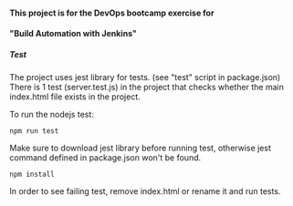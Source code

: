 #### This project is for the DevOps bootcamp exercise for

#### "Build Automation with Jenkins"
##### Test
The project uses jest library for tests. (see "test" script in package.json)
There is 1 test (server.test.js) in the project that checks whether the main index.html file exists in the project. 

To run the nodejs test:

    npm run test

Make sure to download jest library before running test, otherwise jest command defined in package.json won't be found.

    npm install

In order to see failing test, remove index.html or rename it and run tests.
